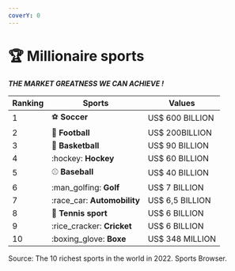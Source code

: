```yaml
---
coverY: 0
---
```


# 🏆 Millionaire sports

_**THE MARKET GREATNESS WE CAN ACHIEVE !**_

| Ranking  | Sports                       | Values          |
| -------- | ---------------------------- | --------------- |
|  1       | :soccer: **Soccer**          | US$ 600 BILLION |
| 2        | :football: **Football**      | US$ 200BILLION  |
| 3        | :basketball: **Basketball**  | US$ 90 BILLION  |
| 4        | :hockey: **Hockey**          | US$ 60 BILLION  |
| 5        | :baseball: **Baseball**      | US$ 40 BILLION  |
| 6        | :man\_golfing: **Golf**      | US$ 7 BILLION   |
| 7        | :race\_car: **Automobility** | US$ 6,5 BILLION |
| 8        | :tennis: **Tennis sport**    | US$ 6 BILLION   |
| 9        | :rice\_cracker: **Cricket**  | US$ 6 BILLION   |
| 10       | :boxing\_glove: **Boxe**     | US$ 348 MILLION |

Source: The 10 richest sports in the world in 2022. Sports Browser.
